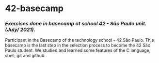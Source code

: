 # 42-basecamp

### _Exercises done in basecamp at school 42 - São Paulo unit. (July/ 2021)._

Participant in the Basecamp of the technology school - 42 São Paulo.
This basecamp is the last step in the selection process to become the 42 São Paulo student. We studied and learned some features of the C language, shell, git and github.
